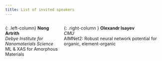 ```yaml
---
title: List of invited speakers
---
```


<!-- <object data="/assets/speakers - Sheet1.pdf" width="100%" height="100%" type='application/pdf'></object>
 -->

<style>
  .two-column-container {
    display: flex;
    flex-basis: auto;
  }

  .left-column {
    flex: 1;
    padding: 20px;
    background-color: #f2f2f2;
    font-size: 0.8em;
  }

  .right-column {
    flex: 1;
    padding: 20px;
    background-color: #ffffff;
    font-size: 0.8em;
  }
</style>

<div class="two-column-container" markdown="block">


{: .left-column}
**Nong Artrith**  
*Debye Institute for Nanomaterials Science*  
ML & XAS for Amorphous Materials    

{: .right-column }
**Olexandr Isayev**  
*CMU*  
AIMNet2: Robust neural network potential for organic, element-organic
</div>


<!-- | Left Column                                      | Right Column                                                  |
|:--------------------------------------------------|:--------------------------------------------------------------|
| **Nong Artrith**<br>*Debye Institute for Nanomaterials Science*<br>ML & XAS for Amorphous Materials               | **Olexandr Isayev**<br>*CMU*<br>AIMNet2: Robust neural network potential for organic, element-organic molecules and chemical reactions  |
| **Y Z**<br>*University of Michigan*<br>Unusual Dynamics of Tetrahedral Liquids Caused by the Competition between Dynamic Heterogeneity and Structural Heterogeneity | **Volker Deringer**<br>*University of Oxford*<br>Data-driven interatomic potentials for inorganic materials chemistry  |
| **Wissam Saidi**<br>*NETL*<br>(tentative) Materials Modeling and Machine Learning                                   | **Matthew Carbone**<br>*Brookhaven National Laboratory*<br>TBD  |
| **Nikhil Komalla**<br>*The Pennsylvania State University*                                                        | **Rebecca Lindsey**<br>*University of Michigan, Ann Arbor*<br>Explaining Performance of Physics-Informed Machine-Learned Interatomic Models |
 -->








<!-- <div style="display: flex;">

<div style="flex: 1; padding: 20px; background-color: #f2f2f2;">
  <h1>Left Column</h1>
  <p>Nong Artrith      
     *Debye Institute for Nanomaterials Science*     
     ML & XAS for Amorphous Materials</p>
</div>

<div style="flex: 1; padding: 20px; background-color: #ffffff;">
  <h1>Right Column</h1>
  <p> Olexandr Isayev
      *CMU*
      AIMNet2: Robust neural network potential for organic, element-organic molecules and chemical reactions
</p>
</div>

</div>


{:.col-1-2}


Machine Learning Dynamics   


{:.col-1-2}
Nong Artrith   
*University*    
Machine Learning Dynamics    -->